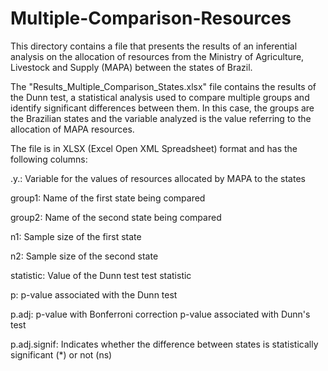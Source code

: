 # Multiple-Comparison-Resources

This directory contains a file that presents the results of an inferential analysis on the allocation of resources from the Ministry of Agriculture, Livestock and Supply (MAPA) between the states of Brazil.

The "Results_Multiple_Comparison_States.xlsx" file contains the results of the Dunn test, a statistical analysis used to compare multiple groups and identify significant differences between them. In this case, the groups are the Brazilian states and the variable analyzed is the value referring to the allocation of MAPA resources.

The file is in XLSX (Excel Open XML Spreadsheet) format and has the following columns:

.y.: Variable for the values of resources allocated by MAPA to the states

group1: Name of the first state being compared

group2: Name of the second state being compared

n1: Sample size of the first state

n2: Sample size of the second state

statistic: Value of the Dunn test test statistic

p: p-value associated with the Dunn test

p.adj: p-value with Bonferroni correction p-value associated with Dunn's test

p.adj.signif: Indicates whether the difference between states is statistically significant (*) or not (ns)
